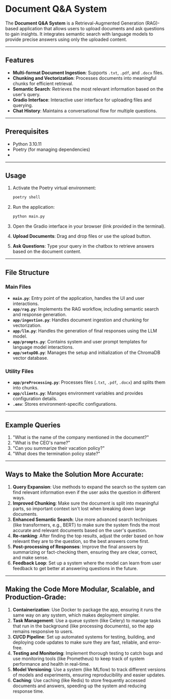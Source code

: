 
# Document Q&A System

The **Document Q&A System** is a Retrieval-Augmented Generation (RAG)-based application that allows users to upload documents and ask questions to gain insights. It integrates semantic search with language models to provide precise answers using only the uploaded content.

---

## Features

- **Multi-format Document Ingestion**: Supports `.txt`, `.pdf`, and `.docx` files.
- **Chunking and Vectorization**: Processes documents into meaningful chunks for efficient retrieval.
- **Semantic Search**: Retrieves the most relevant information based on the user's query.
- **Gradio Interface**: Interactive user interface for uploading files and querying.
- **Chat History**: Maintains a conversational flow for multiple questions.

---

## Prerequisites

- Python 3.10.11
- Poetry (for managing dependencies)
- 
---

## Usage

1. Activate the Poetry virtual environment:
   ```bash
   poetry shell
   ```

2. Run the application:
   ```bash
   python main.py
   ```

3. Open the Gradio interface in your browser (link provided in the terminal).

4. **Upload Documents**: Drag and drop files or use the upload button.

5. **Ask Questions**: Type your query in the chatbox to retrieve answers based on the document content.

---

## File Structure

### Main Files

- **`main.py`**: Entry point of the application, handles the UI and user interactions.
- **`app/rag.py`**: Implements the RAG workflow, including semantic search and response generation.
- **`app/ingestion.py`**: Handles document ingestion and chunking for vectorization.
- **`app/llm.py`**: Handles the generation of final responses using the LLM model.
- **`app/prompts.py`**: Contains system and user prompt templates for language model interactions.
- **`app/setupDB.py`**: Manages the setup and initialization of the ChromaDB vector database.

### Utility Files

- **`app/preProcessing.py`**: Processes files (`.txt`, `.pdf`, `.docx`) and splits them into chunks.
- **`app/clients.py`**: Manages environment variables and provides configuration details.
- **`.env`**: Stores environment-specific configurations.

---

## Example Queries

1. "What is the name of the company mentioned in the document?"
2. "What is the CEO's name?"
3. "Can you summarize their vacation policy?"
4. "What does the termination policy state?"

---

## Ways to Make the Solution More Accurate:

1. **Query Expansion**: Use methods to expand the search so the system can find relevant information even if the user asks the question in different ways.
2. **Improved Chunking**: Make sure the document is split into meaningful parts, so important context isn't lost when breaking down large documents.
3. **Enhanced Semantic Search**: Use more advanced search techniques (like transformers, e.g., BERT) to make sure the system finds the most accurate and relevant documents based on the user's question.
4. **Re-ranking**: After finding the top results, adjust the order based on how relevant they are to the question, so the best answers come first.
5. **Post-processing of Responses**: Improve the final answers by summarizing or fact-checking them, ensuring they are clear, correct, and make sense.
6. **Feedback Loop**: Set up a system where the model can learn from user feedback to get better at answering questions in the future.

---

## Making the Code More Modular, Scalable, and Production-Grade:

1. **Containerization**: Use Docker to package the app, ensuring it runs the same way on any system, which makes deployment simpler.
2. **Task Management**: Use a queue system (like Celery) to manage tasks that run in the background (like processing documents), so the app remains responsive to users.
3. **CI/CD Pipeline**: Set up automated systems for testing, building, and deploying code updates to make sure they are fast, reliable, and error-free.
4. **Testing and Monitoring**: Implement thorough testing to catch bugs and use monitoring tools (like Prometheus) to keep track of system performance and health in real-time.
5. **Model Versioning**: Use a system (like MLflow) to track different versions of models and experiments, ensuring reproducibility and easier updates.
6. **Caching**: Use caching (like Redis) to store frequently accessed documents and answers, speeding up the system and reducing response time.
